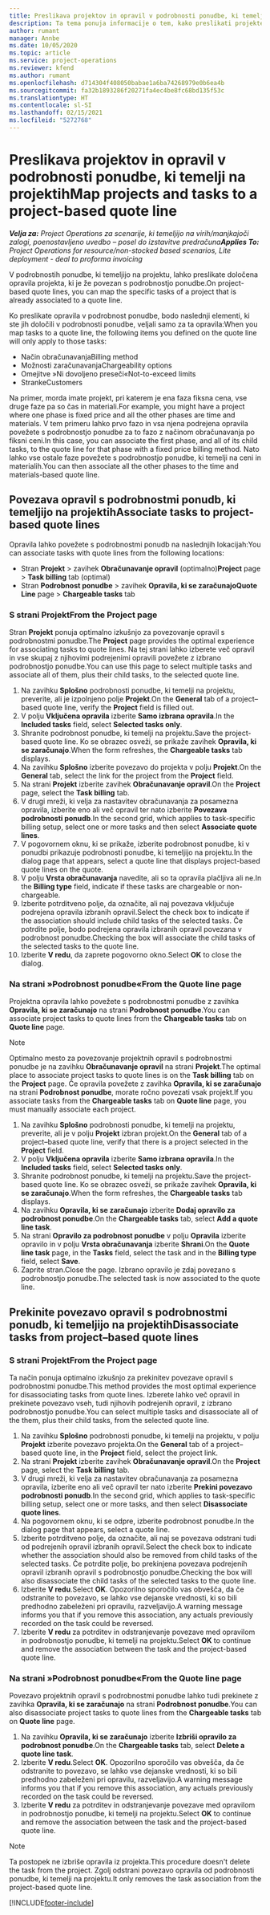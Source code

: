 ```yaml
---
title: Preslikava projektov in opravil v podrobnosti ponudbe, ki temelji na projektih
description: Ta tema ponuja informacije o tem, kako preslikati projekte in opravila v podrobnost opravila, ki temelji na projektih.
author: rumant
manager: Annbe
ms.date: 10/05/2020
ms.topic: article
ms.service: project-operations
ms.reviewer: kfend
ms.author: rumant
ms.openlocfilehash: d714304f408050babae1a6ba74268979e0b6ea4b
ms.sourcegitcommit: fa32b1893286f20271fa4ec4be8fc68bd135f53c
ms.translationtype: HT
ms.contentlocale: sl-SI
ms.lasthandoff: 02/15/2021
ms.locfileid: "5272768"
---
```

# <a name="map-projects-and-tasks-to-a-project-based-quote-line"></a><span data-ttu-id="f09f3-103">Preslikava projektov in opravil v podrobnosti ponudbe, ki temelji na projektih</span><span class="sxs-lookup"><span data-stu-id="f09f3-103">Map projects and tasks to a project-based quote line</span></span>

<span data-ttu-id="f09f3-104">_**Velja za:** Project Operations za scenarije, ki temeljijo na virih/manjkajoči zalogi, poenostavljeno uvedbo – posel do izstavitve predračuna_</span><span class="sxs-lookup"><span data-stu-id="f09f3-104">_**Applies To:** Project Operations for resource/non-stocked based scenarios, Lite deployment - deal to proforma invoicing_</span></span>

<span data-ttu-id="f09f3-105">V podrobnostih ponudbe, ki temeljijo na projektu, lahko preslikate določena opravila projekta, ki je že povezan s podrobnostjo ponudbe.</span><span class="sxs-lookup"><span data-stu-id="f09f3-105">On project-based quote lines, you can map the specific tasks of a project that is already associated to a quote line.</span></span>

<span data-ttu-id="f09f3-106">Ko preslikate opravila v podrobnost ponudbe, bodo naslednji elementi, ki ste jih določili v podrobnosti ponudbe, veljali samo za ta opravila:</span><span class="sxs-lookup"><span data-stu-id="f09f3-106">When you map tasks to a quote line, the following items you defined on the quote line will only apply to those tasks:</span></span>

- <span data-ttu-id="f09f3-107">Način obračunavanja</span><span class="sxs-lookup"><span data-stu-id="f09f3-107">Billing method</span></span>
- <span data-ttu-id="f09f3-108">Možnosti zaračunavanja</span><span class="sxs-lookup"><span data-stu-id="f09f3-108">Chargeability options</span></span>
- <span data-ttu-id="f09f3-109">Omejitve »Ni dovoljeno preseči«</span><span class="sxs-lookup"><span data-stu-id="f09f3-109">Not-to-exceed limits</span></span>
- <span data-ttu-id="f09f3-110">Stranke</span><span class="sxs-lookup"><span data-stu-id="f09f3-110">Customers</span></span>

<span data-ttu-id="f09f3-111">Na primer, morda imate projekt, pri katerem je ena faza fiksna cena, vse druge faze pa so čas in materiali.</span><span class="sxs-lookup"><span data-stu-id="f09f3-111">For example, you might have a project where one phase is fixed price and all the other phases are time and materials.</span></span> <span data-ttu-id="f09f3-112">V tem primeru lahko prvo fazo in vsa njena podrejena opravila povežete s podrobnostjo ponudbe za to fazo z načinom obračunavanja po fiksni ceni.</span><span class="sxs-lookup"><span data-stu-id="f09f3-112">In this case, you can associate the first phase, and all of its child tasks, to the quote line for that phase with a fixed price billing method.</span></span> <span data-ttu-id="f09f3-113">Nato lahko vse ostale faze povežete s podrobnostjo ponudbe, ki temelji na ceni in materialih.</span><span class="sxs-lookup"><span data-stu-id="f09f3-113">You can then associate all the other phases to the time and materials-based quote line.</span></span>

## <a name="associate-tasks-to-project-based-quote-lines"></a><span data-ttu-id="f09f3-114">Povezava opravil s podrobnostmi ponudb, ki temeljijo na projektih</span><span class="sxs-lookup"><span data-stu-id="f09f3-114">Associate tasks to project-based quote lines</span></span>

<span data-ttu-id="f09f3-115">Opravila lahko povežete s podrobnostmi ponudb na naslednjih lokacijah:</span><span class="sxs-lookup"><span data-stu-id="f09f3-115">You can associate tasks with quote lines from the following locations:</span></span>

- <span data-ttu-id="f09f3-116">Stran **Projekt** > zavihek **Obračunavanje opravil** (optimalno)</span><span class="sxs-lookup"><span data-stu-id="f09f3-116">**Project** page > **Task billing** tab (optimal)</span></span>
- <span data-ttu-id="f09f3-117">Stran **Podrobnost ponudbe** > zavihek **Opravila, ki se zaračunajo**</span><span class="sxs-lookup"><span data-stu-id="f09f3-117">**Quote Line** page > **Chargeable tasks** tab</span></span> 

### <a name="from-the-project-page"></a><span data-ttu-id="f09f3-118">S strani Projekt</span><span class="sxs-lookup"><span data-stu-id="f09f3-118">From the Project page</span></span>

<span data-ttu-id="f09f3-119">Stran **Projekt** ponuja optimalno izkušnjo za povezovanje opravil s podrobnostmi ponudbe.</span><span class="sxs-lookup"><span data-stu-id="f09f3-119">The **Project** page provides the optimal experience for associating tasks to quote lines.</span></span> <span data-ttu-id="f09f3-120">Na tej strani lahko izberete več opravil in vse skupaj z njihovimi podrejenimi opravili povežete z izbrano podrobnostjo ponudbe.</span><span class="sxs-lookup"><span data-stu-id="f09f3-120">You can use this page to select multiple tasks and associate all of them, plus their child tasks, to the selected quote line.</span></span>

1. <span data-ttu-id="f09f3-121">Na zavihku **Splošno** podrobnosti ponudbe, ki temelji na projektu, preverite, ali je izpolnjeno polje **Projekt**.</span><span class="sxs-lookup"><span data-stu-id="f09f3-121">On the **General** tab of a project–based quote line, verify the **Project** field is filled out.</span></span>
2. <span data-ttu-id="f09f3-122">V polju **Vključena opravila** izberite **Samo izbrana opravila**.</span><span class="sxs-lookup"><span data-stu-id="f09f3-122">In the **Included tasks** field, select **Selected tasks only**.</span></span>
3. <span data-ttu-id="f09f3-123">Shranite podrobnost ponudbe, ki temelji na projektu.</span><span class="sxs-lookup"><span data-stu-id="f09f3-123">Save the project-based quote line.</span></span> <span data-ttu-id="f09f3-124">Ko se obrazec osveži, se prikaže zavihek **Opravila, ki se zaračunajo**.</span><span class="sxs-lookup"><span data-stu-id="f09f3-124">When the form refreshes, the **Chargeable tasks** tab displays.</span></span>
4. <span data-ttu-id="f09f3-125">Na zavihku **Splošno** izberite povezavo do projekta v polju **Projekt**.</span><span class="sxs-lookup"><span data-stu-id="f09f3-125">On the **General** tab, select the link for the project from the **Project** field.</span></span>
5. <span data-ttu-id="f09f3-126">Na strani **Projekt** izberite zavihek **Obračunavanje opravil**.</span><span class="sxs-lookup"><span data-stu-id="f09f3-126">On the **Project** page, select the **Task billing** tab.</span></span>
6. <span data-ttu-id="f09f3-127">V drugi mreži, ki velja za nastavitev obračunavanja za posamezna opravila, izberite eno ali več opravil ter nato izberite **Povezava podrobnosti ponudb**.</span><span class="sxs-lookup"><span data-stu-id="f09f3-127">In the second grid, which applies to task-specific billing setup, select one or more tasks and then select **Associate quote lines**.</span></span>
7. <span data-ttu-id="f09f3-128">V pogovornem oknu, ki se prikaže, izberite podrobnost ponudbe, ki v ponudbi prikazuje podrobnosti ponudbe, ki temeljijo na projektu.</span><span class="sxs-lookup"><span data-stu-id="f09f3-128">In the dialog page that appears, select a quote line that displays project-based quote lines on the quote.</span></span>
8. <span data-ttu-id="f09f3-129">V polju **Vrsta obračunavanja** navedite, ali so ta opravila plačljiva ali ne.</span><span class="sxs-lookup"><span data-stu-id="f09f3-129">In the **Billing type** field, indicate if these tasks are chargeable or non-chargeable.</span></span>
9. <span data-ttu-id="f09f3-130">Izberite potrditveno polje, da označite, ali naj povezava vključuje podrejena opravila izbranih opravil.</span><span class="sxs-lookup"><span data-stu-id="f09f3-130">Select the check box to indicate if the association should include child tasks of the selected tasks.</span></span> <span data-ttu-id="f09f3-131">Če potrdite polje, bodo podrejena opravila izbranih opravil povezana v podrobnost ponudbe.</span><span class="sxs-lookup"><span data-stu-id="f09f3-131">Checking the box will associate the child tasks of the selected tasks to the quote line.</span></span>
10. <span data-ttu-id="f09f3-132">Izberite **V redu**, da zaprete pogovorno okno.</span><span class="sxs-lookup"><span data-stu-id="f09f3-132">Select **OK** to close the dialog.</span></span>

### <a name="from-the-quote-line-page"></a><span data-ttu-id="f09f3-133">Na strani »Podrobnost ponudbe«</span><span class="sxs-lookup"><span data-stu-id="f09f3-133">From the Quote line page</span></span>

<span data-ttu-id="f09f3-134">Projektna opravila lahko povežete s podrobnostmi ponudbe z zavihka **Opravila, ki se zaračunajo** na strani **Podrobnost ponudbe**.</span><span class="sxs-lookup"><span data-stu-id="f09f3-134">You can associate project tasks to quote lines from the **Chargeable tasks** tab on **Quote line** page.</span></span>

>[!NOTE]
><span data-ttu-id="f09f3-135">Optimalno mesto za povezovanje projektnih opravil s podrobnostmi ponudbe je na zavihku **Obračunavanje opravil** na strani **Projekt**.</span><span class="sxs-lookup"><span data-stu-id="f09f3-135">The optimal place to associate project tasks to quote lines is on the **Task billing** tab on the **Project** page.</span></span> <span data-ttu-id="f09f3-136">Če opravila povežete z zavihka **Opravila, ki se zaračunajo** na strani **Podrobnost ponudbe**, morate ročno povezati vsak projekt.</span><span class="sxs-lookup"><span data-stu-id="f09f3-136">If you associate tasks from the **Chargeable tasks** tab on **Quote line** page, you must manually associate each project.</span></span>

1. <span data-ttu-id="f09f3-137">Na zavihku **Splošno** podrobnosti ponudbe, ki temelji na projektu, preverite, ali je v polju **Projekt** izbran projekt.</span><span class="sxs-lookup"><span data-stu-id="f09f3-137">On the **General** tab of a project–based quote line, verify that there is a project selected in the **Project** field.</span></span>
2. <span data-ttu-id="f09f3-138">V polju **Vključena opravila** izberite **Samo izbrana opravila**.</span><span class="sxs-lookup"><span data-stu-id="f09f3-138">In the **Included tasks** field, select **Selected tasks only**.</span></span>
3. <span data-ttu-id="f09f3-139">Shranite podrobnost ponudbe, ki temelji na projektu.</span><span class="sxs-lookup"><span data-stu-id="f09f3-139">Save the project-based quote line.</span></span> <span data-ttu-id="f09f3-140">Ko se obrazec osveži, se prikaže zavihek **Opravila, ki se zaračunajo**.</span><span class="sxs-lookup"><span data-stu-id="f09f3-140">When the form refreshes, the **Chargeable tasks** tab displays.</span></span>
4. <span data-ttu-id="f09f3-141">Na zavihku **Opravila, ki se zaračunajo** izberite **Dodaj opravilo za podrobnost ponudbe**.</span><span class="sxs-lookup"><span data-stu-id="f09f3-141">On the **Chargeable tasks** tab, select **Add a quote line task**.</span></span>
5. <span data-ttu-id="f09f3-142">Na strani **Opravilo za podrobnost ponudbe** v polju **Opravila** izberite opravilo in v polju **Vrsta obračunavanja** izberite **Shrani**.</span><span class="sxs-lookup"><span data-stu-id="f09f3-142">On the **Quote line task** page, in the **Tasks** field, select the task and in the **Billing type** field, select **Save**.</span></span> 
6. <span data-ttu-id="f09f3-143">Zaprite stran.</span><span class="sxs-lookup"><span data-stu-id="f09f3-143">Close the page.</span></span> <span data-ttu-id="f09f3-144">Izbrano opravilo je zdaj povezano s podrobnostjo ponudbe.</span><span class="sxs-lookup"><span data-stu-id="f09f3-144">The selected task is now associated to the quote line.</span></span>

## <a name="disassociate-tasks-from-projectbased-quote-lines"></a><span data-ttu-id="f09f3-145">Prekinite povezavo opravil s podrobnostmi ponudb, ki temeljijo na projektih</span><span class="sxs-lookup"><span data-stu-id="f09f3-145">Disassociate tasks from project–based quote lines</span></span>

### <a name="from-the-project-page"></a><span data-ttu-id="f09f3-146">S strani Projekt</span><span class="sxs-lookup"><span data-stu-id="f09f3-146">From the Project page</span></span>

<span data-ttu-id="f09f3-147">Ta način ponuja optimalno izkušnjo za prekinitev povezave opravil s podrobnostmi ponudbe.</span><span class="sxs-lookup"><span data-stu-id="f09f3-147">This method provides the most optimal experience for disassociating tasks from quote lines.</span></span> <span data-ttu-id="f09f3-148">Izberete lahko več opravil in prekinete povezavo vseh, tudi njihovih podrejenih opravil, z izbrano podrobnostjo ponudbe.</span><span class="sxs-lookup"><span data-stu-id="f09f3-148">You can select multiple tasks and disassociate all of the them, plus their child tasks, from the selected quote line.</span></span>

1. <span data-ttu-id="f09f3-149">Na zavihku **Splošno** podrobnosti ponudbe, ki temelji na projektu, v polju **Projekt** izberite povezavo projekta.</span><span class="sxs-lookup"><span data-stu-id="f09f3-149">On the **General** tab of a project–based quote line, in the **Project** field, select the project link.</span></span>
2. <span data-ttu-id="f09f3-150">Na strani **Projekt** izberite zavihek **Obračunavanje opravil**.</span><span class="sxs-lookup"><span data-stu-id="f09f3-150">On the **Project** page, select the **Task billing** tab.</span></span>
3. <span data-ttu-id="f09f3-151">V drugi mreži, ki velja za nastavitev obračunavanja za posamezna opravila, izberite eno ali več opravil ter nato izberite **Prekini povezavo podrobnosti ponudb**.</span><span class="sxs-lookup"><span data-stu-id="f09f3-151">In the second grid, which applies to task-specific billing setup, select one or more tasks, and then select **Disassociate quote lines**.</span></span>
4. <span data-ttu-id="f09f3-152">Na pogovornem oknu, ki se odpre, izberite podrobnost ponudbe.</span><span class="sxs-lookup"><span data-stu-id="f09f3-152">In the dialog page that appears, select a quote line.</span></span>
5. <span data-ttu-id="f09f3-153">Izberite potrditveno polje, da označite, ali naj se povezava odstrani tudi od podrejenih opravil izbranih opravil.</span><span class="sxs-lookup"><span data-stu-id="f09f3-153">Select the check box to indicate whether the association should also be removed from child tasks of the selected tasks.</span></span> <span data-ttu-id="f09f3-154">Če potrdite polje, bo prekinjena povezava podrejenih opravil izbranih opravil s podrobnostjo ponudbe.</span><span class="sxs-lookup"><span data-stu-id="f09f3-154">Checking the box will also disassociate the child tasks of the selected tasks to the quote line.</span></span>
6. <span data-ttu-id="f09f3-155">Izberite **V redu**.</span><span class="sxs-lookup"><span data-stu-id="f09f3-155">Select **OK**.</span></span> <span data-ttu-id="f09f3-156">Opozorilno sporočilo vas obvešča, da če odstranite to povezavo, se lahko vse dejanske vrednosti, ki so bili predhodno zabeleženi pri opravilu, razveljavijo.</span><span class="sxs-lookup"><span data-stu-id="f09f3-156">A warning message informs you that if you remove this association, any actuals previously recorded on the task could be reversed.</span></span> 
7. <span data-ttu-id="f09f3-157">Izberite **V redu** za potrditev in odstranjevanje povezave med opravilom in podrobnostjo ponudbe, ki temelji na projektu.</span><span class="sxs-lookup"><span data-stu-id="f09f3-157">Select **OK** to continue and remove the association between the task and the project-based quote line.</span></span>

### <a name="from-the-quote-line-page"></a><span data-ttu-id="f09f3-158">Na strani »Podrobnost ponudbe«</span><span class="sxs-lookup"><span data-stu-id="f09f3-158">From the Quote line page</span></span>

<span data-ttu-id="f09f3-159">Povezavo projektnih opravil s podrobnostmi ponudbe lahko tudi prekinete z zavihka **Opravila, ki se zaračunajo** na strani **Podrobnost ponudbe**.</span><span class="sxs-lookup"><span data-stu-id="f09f3-159">You can also disassociate project tasks to quote lines from the **Chargeable tasks** tab on **Quote line** page.</span></span>

1. <span data-ttu-id="f09f3-160">Na zavihku **Opravila, ki se zaračunajo** izberite **Izbriši opravilo za podrobnost ponudbe**.</span><span class="sxs-lookup"><span data-stu-id="f09f3-160">On the **Chargeable tasks** tab, select **Delete a quote line task**.</span></span>
2. <span data-ttu-id="f09f3-161">Izberite **V redu**.</span><span class="sxs-lookup"><span data-stu-id="f09f3-161">Select **OK**.</span></span> <span data-ttu-id="f09f3-162">Opozorilno sporočilo vas obvešča, da če odstranite to povezavo, se lahko vse dejanske vrednosti, ki so bili predhodno zabeleženi pri opravilu, razveljavijo.</span><span class="sxs-lookup"><span data-stu-id="f09f3-162">A warning message informs you that if you remove this association, any actuals previously recorded on the task could be reversed.</span></span> 
3. <span data-ttu-id="f09f3-163">Izberite **V redu** za potrditev in odstranjevanje povezave med opravilom in podrobnostjo ponudbe, ki temelji na projektu.</span><span class="sxs-lookup"><span data-stu-id="f09f3-163">Select **OK** to continue and remove the association between the task and the project-based quote line.</span></span>

>[!NOTE]
> <span data-ttu-id="f09f3-164">Ta postopek ne izbriše opravila iz projekta.</span><span class="sxs-lookup"><span data-stu-id="f09f3-164">This procedure doesn't delete the task from the project.</span></span> <span data-ttu-id="f09f3-165">Zgolj odstrani povezavo opravila od podrobnosti ponudbe, ki temelji na projektu.</span><span class="sxs-lookup"><span data-stu-id="f09f3-165">It only removes the task association from the project-based quote line.</span></span>


[!INCLUDE[footer-include](../../includes/footer-banner.md)]